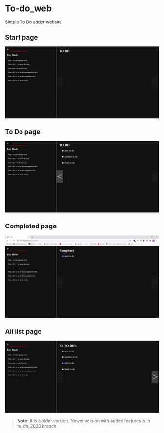 # To-do_web

Simple To Do adder website.

## Start page

![To do page](./assets/images/To_Do_page.png)

## To Do page

![To do page](./assets/images/To_Do_List.png)

## Completed page

![To do page](./assets/images/To_Do_completed.png)

## All list page

![To do page](./assets/images/To_Do_All_List.png)


> **Note:** It is a older version. Newer version with added features is in to_do_2020 branch


